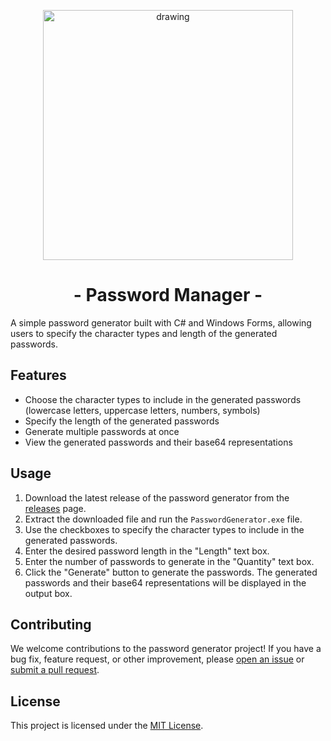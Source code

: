 <p align="center">
  <img src="https://user-images.githubusercontent.com/89481059/209265149-d98ad199-044b-476a-b30f-26e4270b36c7.png" alt="drawing" width="400"/> 
  <h1 align="center"> - <bold>Password Manager</bold> - </h1>
</p>

A simple password generator built with C# and Windows Forms, allowing users to specify the character types and length of the generated passwords.


## Features

-   Choose the character types to include in the generated passwords (lowercase letters, uppercase letters, numbers, symbols)
-   Specify the length of the generated passwords
-   Generate multiple passwords at once
-   View the generated passwords and their base64 representations

## Usage

1.  Download the latest release of the password generator from the [releases](https://github.com/black0439/GUI-blPasswordGenerator/releases) page.
2.  Extract the downloaded file and run the `PasswordGenerator.exe` file.
3.  Use the checkboxes to specify the character types to include in the generated passwords.
4.  Enter the desired password length in the "Length" text box.
5.  Enter the number of passwords to generate in the "Quantity" text box.
6.  Click the "Generate" button to generate the passwords. The generated passwords and their base64 representations will be displayed in the output box.

## Contributing

We welcome contributions to the password generator project! If you have a bug fix, feature request, or other improvement, please [open an issue](https://github.com/black0439/GUI-blPasswordGenerator/issues) or [submit a pull request](https://github.com/black0439/GUI-blPasswordGenerator/pulls).

## License

This project is licensed under the [MIT License](https://github.com/black0439/GUI-blPasswordGenerator/blob/v1.0.0-beta/LICENSE).
